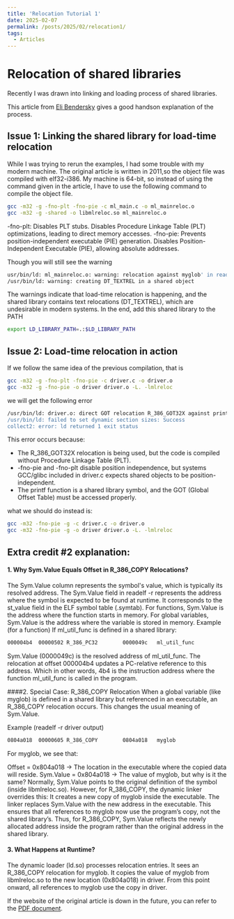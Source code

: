 ```yaml
---
title: 'Relocation Tutorial 1'
date: 2025-02-07
permalink: /posts/2025/02/relocation1/
tags:
  - Articles
---
```


# Relocation of shared libraries

Recently I was drawn into linking and loading process of shared libraries.

This article from [Eli Bendersky](https://eli.thegreenplace.net/2011/08/25/load-time-relocation-of-shared-libraries/) gives a good handson explanation of the process. 

## Issue 1: Linking the shared library for load-time relocation

While I was trying to rerun the examples, I had some trouble with my modern machine. The original article is written in 2011,so the object file was compiled with elf32-i386. My machine is 64-bit, so instead of using the command given in the article, I have to use the following command to compile the object file.

```bash
gcc -m32 -g -fno-plt -fno-pie -c ml_main.c -o ml_mainreloc.o
gcc -m32 -g -shared -o libmlreloc.so ml_mainreloc.o
```
-fno-plt: Disables PLT stubs. Disables Procedure Linkage Table (PLT) optimizations, leading to direct memory accesses.
-fno-pie: Prevents position-independent executable (PIE) generation. Disables Position-Independent Executable (PIE), allowing absolute addresses.

Though you will still see the warning
```bash
usr/bin/ld: ml_mainreloc.o: warning: relocation against myglob' in read-only section .text'
/usr/bin/ld: warning: creating DT_TEXTREL in a shared object
```
The warnings indicate that load-time relocation is happening, and the shared library contains text relocations (DT_TEXTREL), which are undesirable in modern systems.
In the end, add this shared library to the PATH
```bash
export LD_LIBRARY_PATH=.:$LD_LIBRARY_PATH
```

## Issue 2: Load-time relocation in action

If we follow the same idea of the previous compilation, that is 
```bash
gcc -m32 -g -fno-plt -fno-pie -c driver.c -o driver.o
gcc -m32 -g -fno-pie -o driver driver.o -L. -lmlreloc
```
we will get the following error
```bash
/usr/bin/ld: driver.o: direct GOT relocation R_386_GOT32X against printf@@GLIBC_2.0' without base register can not be used when making a shared object
/usr/bin/ld: failed to set dynamic section sizes: Success
collect2: error: ld returned 1 exit status
```
This error occurs because:
- The R_386_GOT32X relocation is being used, but the code is compiled without  Procedure Linkage Table (PLT).
- -fno-pie and -fno-plt disable position independence, but systems GCC/glibc included in driver.c expects shared objects to be position-independent.
- The printf function is a shared library symbol, and the GOT (Global Offset Table) must be accessed properly.

what we should do instead is:
```bash
gcc -m32 -fno-pie -g -c driver.c -o driver.o
gcc -m32 -fno-pie -g -o driver driver.o -L. -lmlreloc
```

## Extra credit #2 explanation:
#### 1. Why Sym.Value Equals Offset in R_386_COPY Relocations?

The Sym.Value column represents the symbol's value, which is typically its resolved address.
The Sym.Value field in readelf -r represents the address where the symbol is expected to be found at runtime.
It corresponds to the st_value field in the ELF symbol table (.symtab).
For functions, Sym.Value is the address where the function starts in memory.
For global variables, Sym.Value is the address where the variable is stored in memory.
Example (for a function)
If ml_util_func is defined in a shared library:
```bash
000004b4  00000502 R_386_PC32        0000049c   ml_util_func
```
Sym.Value (0000049c) is the resolved address of ml_util_func.
The relocation at offset 000004b4 updates a PC-relative reference to this address. Which in other words, 4b4 is the instruction address where the function ml_util_func is called in the program.

####2. Special Case: R_386_COPY Relocation
When a global variable (like myglob) is defined in a shared library but referenced in an executable, an R_386_COPY relocation occurs. This changes the usual meaning of Sym.Value.

Example (readelf -r driver output)
```bash
0804a018  00000605 R_386_COPY        0804a018   myglob
```
For myglob, we see that:

Offset = 0x804a018 → The location in the executable where the copied data will reside.
Sym.Value = 0x804a018 → The value of myglob, but why is it the same?
Normally, Sym.Value points to the original definition of the symbol (inside libmlreloc.so).
However, for R_386_COPY, the dynamic linker overrides this:
It creates a new copy of myglob inside the executable.
The linker replaces Sym.Value with the new address in the executable.
This ensures that all references to myglob now use the program’s copy, not the shared library’s.
Thus, for R_386_COPY, Sym.Value reflects the newly allocated address inside the program rather than the original address in the shared library.

#### 3. What Happens at Runtime?
The dynamic loader (ld.so) processes relocation entries.
It sees an R_386_COPY relocation for myglob.
It copies the value of myglob from libmlreloc.so to the new location (0x804a018) in driver.
From this point onward, all references to myglob use the copy in driver.


If the website of the original article is down in the future, you can refer to the [PDF document](../_archive-copy/your-document.pdf).
